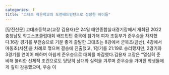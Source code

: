 ```yaml
---
categories: f
title: "고대초 작은학교의 도전배드민턴으로 성장한 아이들"
---
```

[당진신문] 고대초등학교(교장 김용재)은 24일 태안종합실내경기장에서 개최된 2022 충청남도 학교스포클럽대회 배드민턴 종목에 참가해 여자 초등부가 준우승을 차지했다.16강 경기를 부전승으로 기분 좋게 출발한 고대초는 8강에서 군북초(금산), 4강에서 마동초(서천)을 차례로 꺾으며 결승에 진출했고, 1경기를 21:19로 승리했지만, 2경기와 3경기를 연이어 패하며 아쉽게 준우승으로 대회를 마감했다.김용재 교장은 “열심히 준비해 불리한 신체적 조건으로도 당당히 상대와 실력을 겨루며 준우승을 거머쥔 학생들에게 깊이 감동했으며, 우승 이